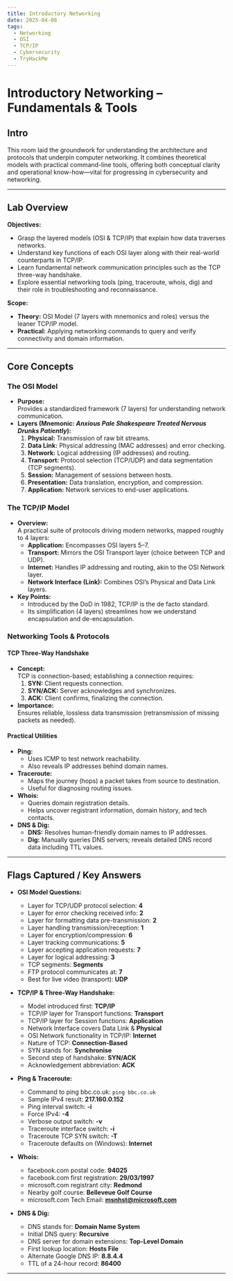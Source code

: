 ```yaml
---
title: Introductory Networking
date: 2025-04-08
tags:
  - Networking
  - OSI
  - TCP/IP
  - Cybersecurity
  - TryHackMe
---
```


# Introductory Networking – Fundamentals & Tools

## Intro
This room laid the groundwork for understanding the architecture and protocols that underpin computer networking. It combines theoretical models with practical command-line tools, offering both conceptual clarity and operational know-how—vital for progressing in cybersecurity and networking.

---

## Lab Overview
**Objectives:**
- Grasp the layered models (OSI & TCP/IP) that explain how data traverses networks.
- Understand key functions of each OSI layer along with their real-world counterparts in TCP/IP.
- Learn fundamental network communication principles such as the TCP three-way handshake.
- Explore essential networking tools (ping, traceroute, whois, dig) and their role in troubleshooting and reconnaissance.

**Scope:**
- **Theory:** OSI Model (7 layers with mnemonics and roles) versus the leaner TCP/IP model.
- **Practical:** Applying networking commands to query and verify connectivity and domain information.

---

## Core Concepts

### The OSI Model
- **Purpose:**  
  Provides a standardized framework (7 layers) for understanding network communication.
- **Layers (Mnemonic: _Anxious Pale Shakespeare Treated Nervous Drunks Patiently_):**
  1. **Physical:** Transmission of raw bit streams.
  2. **Data Link:** Physical addressing (MAC addresses) and error checking.
  3. **Network:** Logical addressing (IP addresses) and routing.
  4. **Transport:** Protocol selection (TCP/UDP) and data segmentation (TCP segments).
  5. **Session:** Management of sessions between hosts.
  6. **Presentation:** Data translation, encryption, and compression.
  7. **Application:** Network services to end-user applications.

### The TCP/IP Model
- **Overview:**  
  A practical suite of protocols driving modern networks, mapped roughly to 4 layers:
  - **Application:** Encompasses OSI layers 5–7.
  - **Transport:** Mirrors the OSI Transport layer (choice between TCP and UDP).
  - **Internet:** Handles IP addressing and routing, akin to the OSI Network layer.
  - **Network Interface (Link):** Combines OSI’s Physical and Data Link layers.
- **Key Points:**  
  - Introduced by the DoD in 1982, TCP/IP is the de facto standard.
  - Its simplification (4 layers) streamlines how we understand encapsulation and de-encapsulation.

### Networking Tools & Protocols

#### TCP Three-Way Handshake
- **Concept:**  
  TCP is connection-based; establishing a connection requires:
  1. **SYN:** Client requests connection.
  2. **SYN/ACK:** Server acknowledges and synchronizes.
  3. **ACK:** Client confirms, finalizing the connection.
- **Importance:**  
  Ensures reliable, lossless data transmission (retransmission of missing packets as needed).

#### Practical Utilities
- **Ping:**  
  - Uses ICMP to test network reachability.
  - Also reveals IP addresses behind domain names.
- **Traceroute:**  
  - Maps the journey (hops) a packet takes from source to destination.
  - Useful for diagnosing routing issues.
- **Whois:**  
  - Queries domain registration details.
  - Helps uncover registrant information, domain history, and tech contacts.
- **DNS & Dig:**  
  - **DNS:** Resolves human-friendly domain names to IP addresses.
  - **Dig:** Manually queries DNS servers; reveals detailed DNS record data including TTL values.

---

## Flags Captured / Key Answers

- **OSI Model Questions:**
  - Layer for TCP/UDP protocol selection: **4**
  - Layer for error checking received info: **2**
  - Layer for formatting data pre-transmission: **2**
  - Layer handling transmission/reception: **1**
  - Layer for encryption/compression: **6**
  - Layer tracking communications: **5**
  - Layer accepting application requests: **7**
  - Layer for logical addressing: **3**
  - TCP segments: **Segments**
  - FTP protocol communicates at: **7**
  - Best for live video (transport): **UDP**

- **TCP/IP & Three-Way Handshake:**
  - Model introduced first: **TCP/IP**
  - TCP/IP layer for Transport functions: **Transport**
  - TCP/IP layer for Session functions: **Application**
  - Network Interface covers Data Link & **Physical**
  - OSI Network functionality in TCP/IP: **Internet**
  - Nature of TCP: **Connection-Based**
  - SYN stands for: **Synchronise**
  - Second step of handshake: **SYN/ACK**
  - Acknowledgement abbreviation: **ACK**

- **Ping & Traceroute:**
  - Command to ping bbc.co.uk: `ping bbc.co.uk`
  - Sample IPv4 result: **217.160.0.152**
  - Ping interval switch: **-i**
  - Force IPv4: **-4**
  - Verbose output switch: **-v**
  - Traceroute interface switch: **-i**
  - Traceroute TCP SYN switch: **-T**
  - Traceroute defaults on (Windows): **Internet**

- **Whois:**
  - facebook.com postal code: **94025**
  - facebook.com first registration: **29/03/1997**
  - microsoft.com registrant city: **Redmond**
  - Nearby golf course: **Belleveue Golf Course**
  - microsoft.com Tech Email: **msnhst@microsoft.com**

- **DNS & Dig:**
  - DNS stands for: **Domain Name System**
  - Initial DNS query: **Recursive**
  - DNS server for domain extensions: **Top-Level Domain**
  - First lookup location: **Hosts File**
  - Alternate Google DNS IP: **8.8.4.4**
  - TTL of a 24-hour record: **86400**

---




